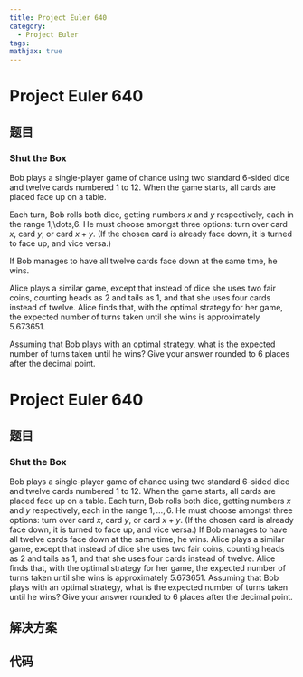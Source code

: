 ```yaml
---
title: Project Euler 640
category:
  - Project Euler
tags:
mathjax: true
---
```

<escape><!-- more --></escape>
    
# Project Euler 640
## 题目
### Shut the Box


Bob plays a single-player game of chance using two standard 6-sided dice and twelve cards numbered 1 to 12. When the game starts, all cards are placed face up on a table.

Each turn, Bob rolls both dice, getting numbers $x$ and $y$ respectively, each in the range 1,\dots,6. He must choose amongst three options: turn over card $x$, card $y$, or card $x+y$. (If the chosen card is already face down, it is turned to face up, and vice versa.)

If Bob manages to have all twelve cards face down at the same time, he wins.

Alice plays a similar game, except that instead of dice she uses two fair coins, counting heads as 2 and tails as 1, and that she uses four cards instead of twelve. Alice finds that, with the optimal strategy for her game, the expected number of turns taken until she wins is approximately 5.673651.

Assuming that Bob plays with an optimal strategy, what is the expected number of turns taken until he wins? Give your answer rounded to 6 places after the decimal point.



# Project Euler 640
## 题目
### Shut the Box

Bob plays a single-player game of chance using two standard $6$-sided dice and twelve cards numbered $1$ to $12$. When the game starts, all cards are placed face up on a table.
Each turn, Bob rolls both dice, getting numbers $x$ and $y$ respectively, each in the range $1,\ldots,6$. He must choose amongst three options: turn over card $x$, card $y$, or card $x+y$. (If the chosen card is already face down, it is turned to face up, and vice versa.)
If Bob manages to have all twelve cards face down at the same time, he wins.
Alice plays a similar game, except that instead of dice she uses two fair coins, counting heads as $2$ and tails as $1$, and that she uses four cards instead of twelve. Alice finds that, with the optimal strategy for her game, the expected number of turns taken until she wins is approximately $5.673651$.
Assuming that Bob plays with an optimal strategy, what is the expected number of turns taken until he wins? Give your answer rounded to $6$ places after the decimal point.


## 解决方案


## 代码


